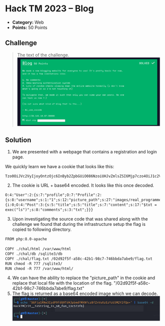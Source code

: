 # Hack TM 2023 – Blog

* **Category:** Web
* **Points:** 50 Points

## Challenge

> The text of 
> the challenge.
![Blog](blog_description.png?raw=true "Challenge - Blog")

## Solution
1. We are presented with a webpage that contains a registration and login page.

We quickly learn we have a cookie that looks like this:
```
Tzo0OiJVc2VyIjoyOntzOjc6InByb2ZpbGUiO086NzoiUHJvZmlsZSI6Mjp7czo4OiJ1c2VybmFtZSI7czoxOiIxIjtzOjEyOiJwaWN0dXJlX3BhdGgiO3M6Mjc6ImltYWdlcy9yZWFsX3Byb2dyYW1tZXJzLnBuZyI7fXM6NToicG9zdHMiO2E6MDp7fX0%3D
```
2. The cookie is URL + base64 encoded.
It looks like this once decoded.
```
O:4:"User":2:{s:7:"profile";O:7:"Profile":2:{s:8:"username";s:1:"1";s:12:"picture_path";s:27:"images/real_programmers.png";}s:5:"posts";a:1:{i:0;O:4:"Post":3:{s:5:"title";s:5:"title";s:7:"content";s:17:"$txt = exec("ls")";s:8:"comments";s:3:"txt";}}}
```
3. Upon investigating the source code that was shared along with the challenge we found that during the infrastructure setup the flag is copied to following directory.
```
FROM php:8.0-apache

COPY ./chal/html /var/www/html
COPY ./chal/db /sqlite3/db
COPY ./chal/flag.txt /02d92f5f-a58c-42b1-98c7-746bbda7abe9/flag.txt
RUN chmod -R 777 /sqlite3/
RUN chmod -R 777 /var/www/html/
```
4. We can have the ability to replace the "picture_path" in the cookie and replace that local file with the location of the flag. "/02d92f5f-a58c-42b1-98c7-746bbda7abe9/flag.txt"
5. The flag is returned as a base64 encoded image which we can decode.
![flag](flag.png?raw=true "flag")

